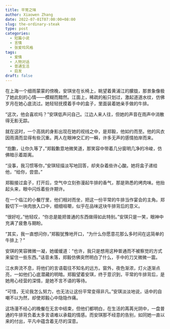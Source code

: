 ```yaml
---
title: 平常之味
author: Xiaowen Zhang
date: 2022-07-01T07:00:00+08:00
slug: the-ordinary-steak
type: post
categories:
  - 短篇小说
  - 言情
  - 张爱玲风格
tags:
  - 爱情
  - 人物对话
  - 普通生活
  - 启发
draft: false
---
```


在上海一个细雨蒙蒙的傍晚，安琪坐在长椅上，眺望着黄浦江的朦胧，那景象像极了她此刻的心情——模糊而黯然。江面上，稀疏的船只划过，激起道道水纹，仿佛岁月在她心底流过。她轻轻抚摸着手中的盒子，里面装着她亲手做的牛排。

“这次，他会喜欢吗？”安琪低声问自己。江边人来人往，但她的声音在雨声中消散得无影无踪。

就在这时，一个高挑的身影出现在她的视线之中，是郑毅，他如约而至。他的风衣因雨滴而显得有些沉重。两人在眼神交汇的一瞬，许多无声的感情拍岸而来。

“抱歉，让你久等了，”郑毅歉意地微笑道，那笑容中带着几分窗明几净的冷峻，仿佛暗示着距离。

“没事，我习惯等你，”安琪轻描淡写地回答，却夹杂着些许心酸。她将盒子递给他，“给你，尝尝。”

郑毅接过盒子，打开后，空气中立刻弥漫起牛排的香气，那是熟悉的烤肉味。他抬起头来，眼中闪烁着些许期许。

在一个临江的小餐厅里，他们相对而坐，把这一份平常的牛排当作宴会的主角。郑毅切下一块肉放入口中，细细咀嚼，似乎在品味这块牛排背后的意义。

“很好吃，”他轻叹，“你总是能把普通的东西做得如此特别。”安琪只是一笑，眼神中充满了疲惫与期盼。

“其实，我一直想问你，”郑毅犹豫地开口，“为什么你愿意花那么多时间在这简单的牛排上？”

安琪的笑容微微一凝，她缓缓道：“也许，我只是想用这种普通而不被察觉的方式来留住一些东西。”话音未落，郑毅仿佛突然明白了什么，手中的刀叉微微一震。

江水奔流不息，将他们的言语载往不知名的远方。窗外，夜色渐浓，灯火逐渐点亮，一如他们心底潜藏的明暗。郑毅望着安琪，终于意识到，平常的牛排背后，是她用心经营的深情，是她不言不语的等待。

“可惜，无论我怎么努力，也无法让这份平常变得非凡。”安琪淡淡地说，话中的自嘲不以为然，却使郑毅心中隐隐作痛。

这场漫不经心的晚餐在无言中结束，但他们都明白，在生活的苒苒光阴中，一盘普通的牛排背负着太多言语难以承载的情感。而安琪那不经意的告别，如同她一直以来的付出，平凡中蕴含着无尽的深意。